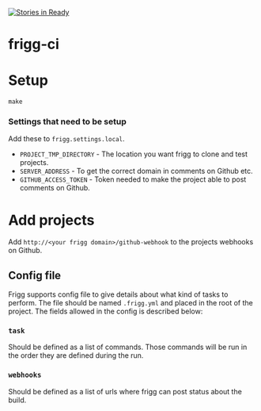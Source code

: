 [![Stories in Ready](https://badge.waffle.io/tind/frigg.png?label=ready&title=Ready)](https://waffle.io/tind/frigg)
# frigg-ci

# Setup
```
make
```

### Settings that need to be setup
Add these to `frigg.settings.local`.

* `PROJECT_TMP_DIRECTORY` - The location you want frigg to clone and test projects.
* `SERVER_ADDRESS` - To get the correct domain in comments on Github etc.
* `GITHUB_ACCESS_TOKEN` - Token needed to make the project able to post comments on Github.

# Add projects
Add `http://<your frigg domain>/github-webhook` to the projects webhooks on Github.

## Config file
Frigg supports config file to give details about what kind of tasks to perform. The file
should be named `.frigg.yml` and placed in the root of the project.  The fields allowed
in the config is described below:

### `task`
Should be defined as a list of commands. Those commands will be run in the order they are
defined during the run.

### `webhooks`
Should be defined as a list of urls where frigg can post status about the build.
